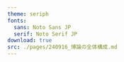 ```yaml
---
theme: seriph
fonts:
  sans: Noto Sans JP
  serif: Noto Serif JP
download: true
src: ./pages/240916_博論の全体構成.md
---
```

